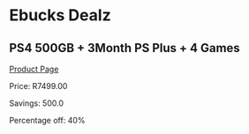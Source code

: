 
# Ebucks Dealz
## PS4 500GB + 3Month PS Plus + 4 Games
[Product Page](https://www.ebucks.com/web/shop/productSelected.do?prodId=1138435338&catId=362035926)

Price: R7499.00

Savings: 500.0

Percentage off: 40%
	
